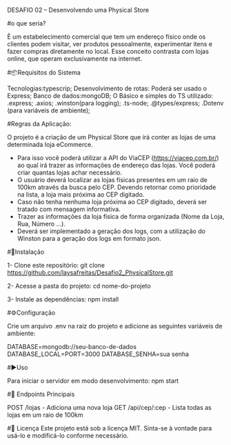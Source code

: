 DESAFIO 02 – Desenvolvendo uma Physical Store

#o que seria?

È um estabelecimento comercial que tem um endereço físico onde os clientes podem visitar,
ver produtos pessoalmente, 
experimentar itens e fazer compras diretamente no local.
Esse conceito contrasta com lojas online, que operam exclusivamente na internet.

#📦Requisitos do Sistema

Tecnologias:typescrip;
Desenvolvimento de rotas: Poderá ser usado o Express;
Banco de dados:mongoDB;
O Básico e simples do TS utilizado:
.express;
.axios;
.winston(para logging);
.ts-node;
.@types/express;
.Dotenv (para variáveis de ambiente);

#Regras da Aplicação:

O projeto é a criação de um Physical Store que irá conter as lojas de uma determinada loja eCommerce.
- Para isso você poderá utilizar a API do ViaCEP (https://viacep.com.br/) ao qual irá trazer as informações de endereço das lojas. Você poderá criar quantas lojas achar necessário.
- O usuário deverá localizar as lojas físicas presentes em um raio de 100km através da busca pelo CEP. Devendo retornar como prioridade na lista, a loja mais próxima ao CEP digitado.
- Caso não tenha nenhuma loja próxima ao CEP digitado, deverá ser tratado com mensagem informativa.
- Trazer as informações da loja física de forma organizada (Nome da Loja, Rua, Número ...).
- Deverá ser implementado a geração dos logs, com a utilização do Winston para a geração dos logs em formato json.

 #🔧Instalação
 
 1- Clone este repositório:
 git clone https://github.com/laysafreitas/Desafio2_PhysicalStore.git

2-  Acesse a pasta do projeto:
  cd nome-do-projeto

3- Instale as dependências:
npm install

#⚙️Configuração

Crie um arquivo .env na raiz do projeto e adicione as seguintes variáveis de ambiente:

DATABASE=mongodb://seu-banco-de-dados
DATABASE_LOCAL=PORT=3000
DATABASE_SENHA=sua senha

#▶️Uso

Para iniciar o servidor em modo desenvolvimento:
npm start

#📌 Endpoints Principais

POST /lojas - Adiciona uma nova loja
GET /api/cep/:cep - Lista todas as lojas em um raio de 100km

#📄 Licença
Este projeto está sob a licença MIT. Sinta-se à vontade para usá-lo e modificá-lo conforme necessário.


